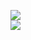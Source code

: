 [![](https://img.shields.io/badge/Made%20With-Github%20Spray-lightgrey.svg?style=for-the-badge&logo=github)](https://github.com/Annihil/github-spray#7110)  
[![](https://i.imgur.com/2DrTn0Z.gif)](https://github.com/Annihil/github-spray)
